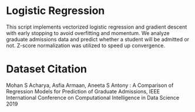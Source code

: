 # Logistic Regression
This script implements vectorized logistic regression and gradient descent with early stopping to avoid overfitting and momentum.
We analyze graduate admissions data and predict whether a student will be admitted or not.
Z-score normalization was utilized to speed up convergence.

# Dataset Citation
Mohan S Acharya, Asfia Armaan, Aneeta S Antony : A Comparison of Regression Models for Prediction of Graduate Admissions, IEEE International Conference on Computational Intelligence in Data Science 2019